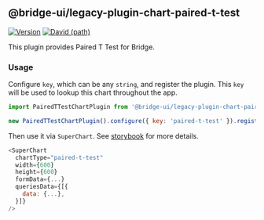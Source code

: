 <!--
Licensed to the Apache Software Foundation (ASF) under one
or more contributor license agreements.  See the NOTICE file
distributed with this work for additional information
regarding copyright ownership.  The ASF licenses this file
to you under the Apache License, Version 2.0 (the
"License"); you may not use this file except in compliance
with the License.  You may obtain a copy of the License at

  http://www.apache.org/licenses/LICENSE-2.0

Unless required by applicable law or agreed to in writing,
software distributed under the License is distributed on an
"AS IS" BASIS, WITHOUT WARRANTIES OR CONDITIONS OF ANY
KIND, either express or implied.  See the License for the
specific language governing permissions and limitations
under the License.
-->

## @bridge-ui/legacy-plugin-chart-paired-t-test

[![Version](https://img.shields.io/npm/v/@bridge-ui/legacy-plugin-chart-paired-t-test.svg?style=flat-square)](hhttps://www.npmjs.com/package/@bridge-ui/legacy-plugin-chart-paired-t-test)
[![David (path)](https://img.shields.io/david/apache-bridge/bridge-ui-plugins.svg?path=packages%2Fbridge-ui-legacy-plugin-chart-paired-t-test&style=flat-square)](https://david-dm.org/apache-bridge/bridge-ui-plugins?path=packages/bridge-ui-legacy-plugin-chart-paired-t-test)

This plugin provides Paired T Test for Bridge.

### Usage

Configure `key`, which can be any `string`, and register the plugin. This `key` will be used to
lookup this chart throughout the app.

```js
import PairedTTestChartPlugin from '@bridge-ui/legacy-plugin-chart-paired-t-test';

new PairedTTestChartPlugin().configure({ key: 'paired-t-test' }).register();
```

Then use it via `SuperChart`. See
[storybook](https://apache-bridge.github.io/bridge-ui-plugins/?selectedKind=plugin-chart-paired-t-test)
for more details.

```js
<SuperChart
  chartType="paired-t-test"
  width={600}
  height={600}
  formData={...}
  queriesData={[{
    data: {...},
  }]}
/>
```
